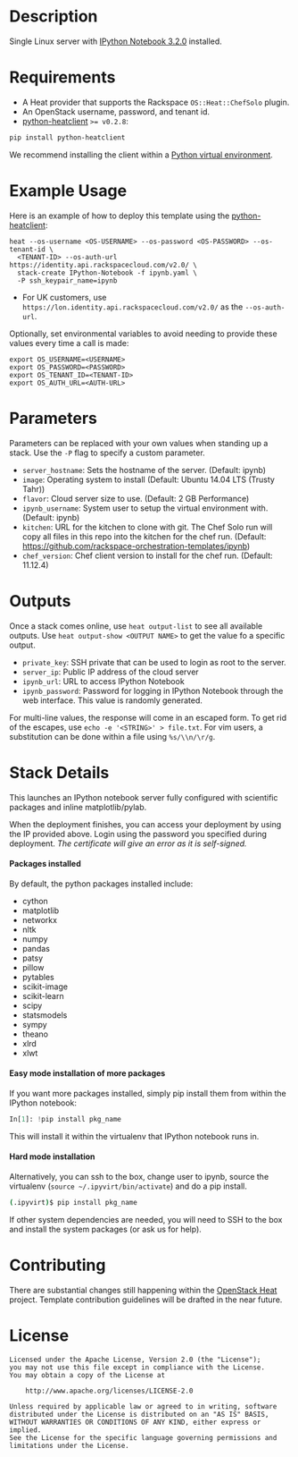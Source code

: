 Description
===========
Single Linux server with [IPython Notebook
3.2.0](http://ipython.org/notebook.html) installed.

Requirements
============
* A Heat provider that supports the Rackspace `OS::Heat::ChefSolo` plugin.
* An OpenStack username, password, and tenant id.
* [python-heatclient](https://github.com/openstack/python-heatclient)
`>= v0.2.8`:

```bash
pip install python-heatclient
```

We recommend installing the client within a [Python virtual
environment](http://www.virtualenv.org/).

Example Usage
=============
Here is an example of how to deploy this template using the
[python-heatclient](https://github.com/openstack/python-heatclient):

```
heat --os-username <OS-USERNAME> --os-password <OS-PASSWORD> --os-tenant-id \
  <TENANT-ID> --os-auth-url https://identity.api.rackspacecloud.com/v2.0/ \
  stack-create IPython-Notebook -f ipynb.yaml \
  -P ssh_keypair_name=ipynb
```

* For UK customers, use `https://lon.identity.api.rackspacecloud.com/v2.0/` as
the `--os-auth-url`.

Optionally, set environmental variables to avoid needing to provide these
values every time a call is made:

```
export OS_USERNAME=<USERNAME>
export OS_PASSWORD=<PASSWORD>
export OS_TENANT_ID=<TENANT-ID>
export OS_AUTH_URL=<AUTH-URL>
```

Parameters
==========
Parameters can be replaced with your own values when standing up a stack. Use
the `-P` flag to specify a custom parameter.

* `server_hostname`: Sets the hostname of the server. (Default: ipynb)
* `image`: Operating system to install (Default: Ubuntu 14.04 LTS (Trusty
  Tahr))
* `flavor`: Cloud server size to use. (Default: 2 GB Performance)
* `ipynb_username`: System user to setup the virtual environment with.
  (Default: ipynb)
* `kitchen`: URL for the kitchen to clone with git. The Chef Solo run will copy
  all files in this repo into the kitchen for the chef run. (Default:
  https://github.com/rackspace-orchestration-templates/ipynb)
* `chef_version`: Chef client version to install for the chef run.  (Default:
  11.12.4)


Outputs
=======
Once a stack comes online, use `heat output-list` to see all available outputs.
Use `heat output-show <OUTPUT NAME>` to get the value fo a specific output.

* `private_key`: SSH private that can be used to login as root to the server.
* `server_ip`: Public IP address of the cloud server
* `ipynb_url`: URL to access IPython Notebook
* `ipynb_password`: Password for logging in IPython Notebook through the web
  interface. This value is randomly generated.

For multi-line values, the response will come in an escaped form. To get rid of
the escapes, use `echo -e '<STRING>' > file.txt`. For vim users, a substitution
can be done within a file using `%s/\\n/\r/g`.

Stack Details
=============
This launches an IPython notebook server fully configured with scientific
packages and inline matplotlib/pylab.

When the deployment finishes, you can access your deployment by using the IP
provided above. Login using the password you specified during deployment. *The
certificate will give an error as it is self-signed.*

#### Packages installed

By default, the python packages installed include:
* cython
* matplotlib
* networkx
* nltk
* numpy
* pandas
* patsy
* pillow
* pytables
* scikit-image
* scikit-learn
* scipy
* statsmodels
* sympy
* theano
* xlrd
* xlwt

#### Easy mode installation of more packages

If you want more packages installed, simply pip install them from within the
IPython notebook:

```python
In[1]: !pip install pkg_name
```

This will install it within the virtualenv that IPython notebook runs in.

#### Hard mode installation

Alternatively, you can ssh to the box, change user to ipynb, source the
virtualenv (`source ~/.ipyvirt/bin/activate`) and do a pip install.

```bash
(.ipyvirt)$ pip install pkg_name
```

If other system dependencies are needed, you will need to SSH to the box and
install the system packages (or ask us for help).

Contributing
============
There are substantial changes still happening within the [OpenStack
Heat](https://wiki.openstack.org/wiki/Heat) project. Template contribution
guidelines will be drafted in the near future.

License
=======
```
Licensed under the Apache License, Version 2.0 (the "License");
you may not use this file except in compliance with the License.
You may obtain a copy of the License at

    http://www.apache.org/licenses/LICENSE-2.0

Unless required by applicable law or agreed to in writing, software
distributed under the License is distributed on an "AS IS" BASIS,
WITHOUT WARRANTIES OR CONDITIONS OF ANY KIND, either express or implied.
See the License for the specific language governing permissions and
limitations under the License.
```
